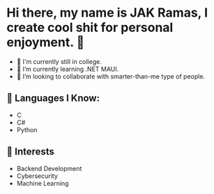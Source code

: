 # Hi there, my name is JAK Ramas, I create cool shit for personal enjoyment. 👋

<!--
**xeeL33f/xeeL33f** is a ✨ _special_ ✨ repository because its `README.md` (this file) appears on your GitHub profile.

Here are some ideas to get you started:-->
- 🏫 I'm currently still in college.
- 🌱 I’m currently learning .NET MAUI.
- 👯 I’m looking to collaborate with smarter-than-me type of people.

## 🔢 Languages I Know:
- C
- C#
- Python

## 🧐 Interests
- Backend Development
- Cybersecurity
- Machine Learning


